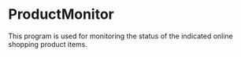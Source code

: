 # ProductMonitor
This program is used for monitoring the status of the indicated online shopping product items.
